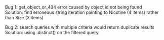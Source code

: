 Bug 1: get_object_or_404 error caused by object id not being found
Solution: find erroneous string iteration pointing to Nicotine (4 items) rather than Size (3 items)

Bug 2: search queries with multiple criteria would return duplicate results
Solution: using .distinct() on the filtered query

